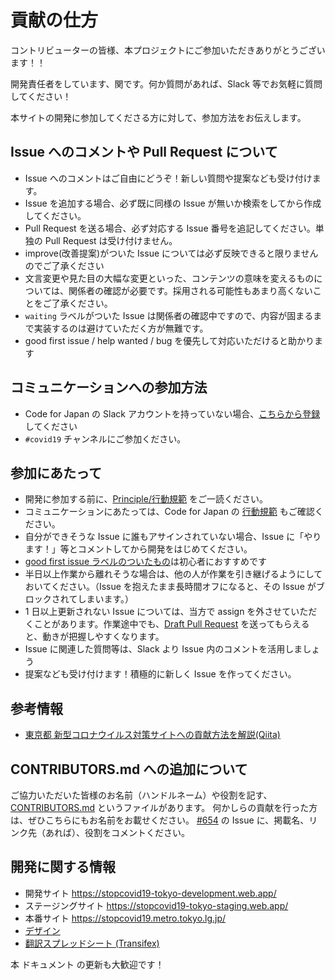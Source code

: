 # 貢献の仕方

コントリビューターの皆様、本プロジェクトにご参加いただきありがとうございます！！

開発責任者をしています、関です。何か質問があれば、Slack 等でお気軽に質問してください！

本サイトの開発に参加してくださる方に対して、参加方法をお伝えします。

## Issue へのコメントや Pull Request について

- Issue へのコメントはご自由にどうぞ！新しい質問や提案なども受け付けます。
- Issue を追加する場合、必ず既に同様の Issue が無いか検索をしてから作成してください。
- Pull Request を送る場合、必ず対応する Issue 番号を追記してください。単独の Pull Request は受け付けません。
- improve(改善提案)がついた Issue については必ず反映できると限りませんのでご了承ください
- 文言変更や見た目の大幅な変更といった、コンテンツの意味を変えるものについては、関係者の確認が必要です。採用される可能性もあまり高くないことをご了承ください。
- `waiting` ラベルがついた Issue は関係者の確認中ですので、内容が固まるまで実装するのは避けていただく方が無難です。
- good first issue / help wanted / bug を優先して対応いただけると助かります

## コミュニケーションへの参加方法

- Code for Japan の Slack アカウントを持っていない場合、[こちらから登録](https://cfjslackin.herokuapp.com/)してください
- `#covid19` チャンネルにご参加ください。

## 参加にあたって

- 開発に参加する前に、[Principle/行動規範](./CODE_OF_CONDUCT.md) をご一読ください。
- コミュニケーションにあたっては、Code for Japan の [行動規範](https://github.com/codeforjapan/codeofconduct) もご確認ください。
- 自分ができそうな Issue に誰もアサインされていない場合、Issue に「やります！」等とコメントしてから開発をはじめてください。
- [good first issue ラベルのついたもの](https://github.com/tokyo-metropolitan-gov/covid19/issues?q=is%3Aopen+is%3Aissue+label%3Agood-first-issue)は初心者におすすめです
- 半日以上作業から離れそうな場合は、他の人が作業を引き継げるようにしておいてください。（Issue を抱えたまま長時間オフになると、その Issue がブロックされてしまいます。）
- 1 日以上更新されない Issue については、当方で assign を外させていただくことがあります。作業途中でも、[Draft Pull Request](https://qiita.com/tatane616/items/13da1b6797a7b871ad58) を送ってもらえると、動きが把握しやすくなります。
- Issue に関連した質問等は、Slack より Issue 内のコメントを活用しましょう
- 提案なども受け付けます！積極的に新しく Issue を作ってください。

## 参考情報

- [東京都 新型コロナウイルス対策サイトへの貢献方法を解説(Qiita)](https://qiita.com/FPC_COMMUNITY/items/b9cc072813dc2231b2b2)

## CONTRIBUTORS.md への追加について

ご協力いただいた皆様のお名前（ハンドルネーム）や役割を記す、[CONTRIBUTORS.md](https://github.com/tokyo-metropolitan-gov/covid19/blob/development/CONTRIBUTORS.md) というファイルがあります。
何かしらの貢献を行った方は、ぜひこちらにもお名前をお載せください。
[#654](https://github.com/tokyo-metropolitan-gov/covid19/issues/654) の Issue に、掲載名、リンク先（あれば）、役割をコメントください。

## 開発に関する情報

- 開発サイト https://stopcovid19-tokyo-development.web.app/
- ステージングサイト https://stopcovid19-tokyo-staging.web.app/
- 本番サイト https://stopcovid19.metro.tokyo.lg.jp/
- [デザイン](https://www.figma.com/file/V7vt80p2gauhdgTZeVNbgj/UI%E3%83%87%E3%82%B6%E3%82%A4%E3%83%B3?node-id=121%3A156)
- [翻訳スプレッドシート (Transifex)](https://www.transifex.com/stopcovid19-tokyo/stopcovid19tokyo)

本 ドキュメント の更新も大歓迎です！
